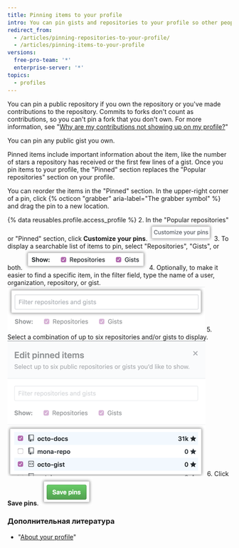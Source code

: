 ```yaml
---
title: Pinning items to your profile
intro: You can pin gists and repositories to your profile so other people can quickly see your best work.
redirect_from:
  - /articles/pinning-repositories-to-your-profile/
  - /articles/pinning-items-to-your-profile
versions:
  free-pro-team: '*'
  enterprise-server: '*'
topics:
  - profiles
---
```


You can pin a public repository if you own the repository or you've made contributions to the repository. Commits to forks don't count as contributions, so you can't pin a fork that you don't own. For more information, see "[Why are my contributions not showing up on my profile?](/articles/why-are-my-contributions-not-showing-up-on-my-profile)"

You can pin any public gist you own.

Pinned items include important information about the item, like the number of stars a repository has received or the first few lines of a gist. Once you pin items to your profile, the "Pinned" section replaces the "Popular repositories" section on your profile.

You can reorder the items in the "Pinned" section. In the upper-right corner of a pin, click {% octicon "grabber" aria-label="The grabber symbol" %}  and drag the pin to a new location.

{% data reusables.profile.access_profile %}
2. In the "Popular repositories" or "Pinned" section, click **Customize your pins**. ![Customize your pins button](/assets/images/help/profile/customize-pinned-repositories.png)
3. To display a searchable list of items to pin, select "Repositories", "Gists", or both. ![Checkboxes to select the types of items to display](/assets/images/help/profile/pinned-repo-picker.png)
4. Optionally, to make it easier to find a specific item, in the filter field, type the name of a user, organization, repository, or gist. ![Filter items](/assets/images/help/profile/pinned-repo-search.png)
5. Select a combination of up to six repositories and/or gists to display. ![Select items](/assets/images/help/profile/select-items-to-pin.png)
6. Click **Save pins**. ![Save pins button](/assets/images/help/profile/save-pinned-repositories.png)

### Дополнительная литература

- "[About your profile](/articles/about-your-profile)"
